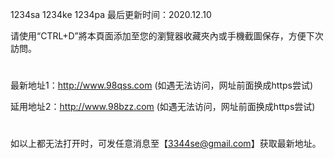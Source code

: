 1234sa 1234ke 1234pa 最后更新时间：2020.12.10

请使用“CTRL+D”將本頁面添加至您的瀏覽器收藏夾內或手機截圖保存，方便下次訪問。
#
最新地址1：http://www.98qss.com  (如遇无法访问，网址前面换成https尝试)

延用地址2：http://www.98bzz.com  (如遇无法访问，网址前面换成https尝试)
#
如以上都无法打开时，可发任意消息至【3344se@gmail.com】获取最新地址。
